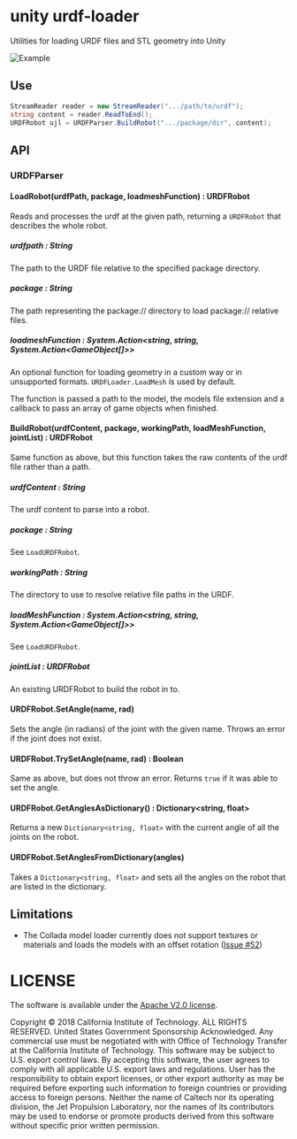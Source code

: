# unity urdf-loader

Utilities for loading URDF files and STL geometry into Unity

![Example](../docs/unity-example.gif)

## Use
```cs
StreamReader reader = new StreamReader(".../path/to/urdf");
string content = reader.ReadToEnd();
URDFRobot ujl = URDFParser.BuildRobot(".../package/dir", content);
```

## API
### URDFParser
#### LoadRobot(urdfPath, package, loadmeshFunction) : URDFRobot
Reads and processes the urdf at the given path, returning a `URDFRobot` that describes the whole robot.

##### urdfpath : String
The path to the URDF file relative to the specified package directory.

##### package : String
The path representing the package:// directory to load package:// relative files.

##### loadmeshFunction : System.Action<string, string, System.Action<GameObject[]>>
An optional function for loading geometry in a custom way or in unsupported formats. `URDFLoader.LoadMesh` is used by default.

The function is passed a path to the model, the models file extension and a callback to pass an array of game objects when finished.

#### BuildRobot(urdfContent, package, workingPath, loadMeshFunction, jointList) : URDFRobot
Same function as above, but this function takes the raw contents of the urdf file rather than a path.

##### urdfContent : String

The urdf content to parse into a robot.

##### package : String

See `LoadURDFRobot`.

##### workingPath : String

The directory to use to resolve relative file paths in the URDF.

##### loadMeshFunction : System.Action<string, string, System.Action<GameObject[]>>

See `LoadURDFRobot`.

##### jointList : URDFRobot

An existing URDFRobot to build the robot in to.

#### URDFRobot.SetAngle(name, rad)
Sets the angle (in radians) of the joint with the given name. Throws an error if the joint does not exist.

#### URDFRobot.TrySetAngle(name, rad) : Boolean
Same as above, but does not throw an error. Returns `true` if it was able to set the angle.

#### URDFRobot.GetAnglesAsDictionary() : Dictionary<string, float>
Returns a new `Dictionary<string, float>` with the current angle of all the joints on the robot.

#### URDFRobot.SetAnglesFromDictionary(angles)
Takes a `Dictionary<string, float>` and sets all the angles on the robot that are listed in the dictionary.

## Limitations
- The Collada model loader currently does not support textures or materials and loads the models with an offset rotation ([Issue #52](https://github.com/gkjohnson/urdf-loaders/issues/52))

# LICENSE

The software is available under the [Apache V2.0 license](../LICENSE.txt).

Copyright © 2018 California Institute of Technology. ALL RIGHTS
RESERVED. United States Government Sponsorship Acknowledged. Any
commercial use must be negotiated with with Office of Technology
Transfer at the California Institute of Technology. This software may
be subject to U.S. export control laws. By accepting this software,
the user agrees to comply with all applicable U.S. export laws and
regulations. User has the responsibility to obtain export licenses,
or other export authority as may be required before exporting such
information to foreign countries or providing access to foreign
persons. Neither the name of Caltech nor its operating division, the
Jet Propulsion Laboratory, nor the names of its contributors may be
used to endorse or promote products derived from this software
without specific prior written permission.
